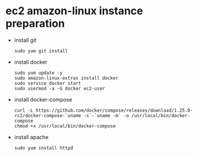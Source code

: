 # ec2 amazon-linux instance preparation 

* install git 
  ```
  sudo yum git install
  ```
* install docker
  ```
  sudo yum update -y
  sudo amazon-linux-extras install docker
  sudo service docker start
  sudo usermod -a -G docker ec2-user
  ```
* install docker-compose
  ```
  curl -L https://github.com/docker/compose/releases/download/1.25.0-rc2/docker-compose-`uname -s`-`uname -m` -o /usr/local/bin/docker-compose
  chmod +x /usr/local/bin/docker-compose
  ```
* install apache 
  ```
  sudo yum install httpd
  ```
